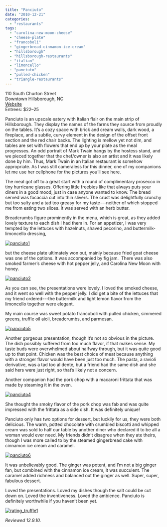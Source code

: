 ```yaml
---
title: "Panciuto"
date: "2010-12-21"
categories:
  - "restaurants"
tags:
  - "carolina-new-moon-cheese"
  - "cheese-plate"
  - "francoboli"
  - "gingerbread-cinnamon-ice-cream"
  - "hillsborough"
  - "hillsborough-restaurants"
  - "italian"
  - "limoncello"
  - "panciuto"
  - "pulled-chicken"
  - "triangle-restaurants"
---
```


110 South Churton Street\
Downtown Hillsborough, NC\
[Website](http://www.panciuto.com/index.html)\
Entrees: $22–25

Panciuto is an upscale eatery with Italian flair on the main strip of Hillsborough. They display the names of the farms they source from proudly on the tables. It’s a cozy space with brick and cream walls, dark wood, a fireplace, and a subtle, curvy element in the design of the offset front section and the red chair backs. The lighting is mellow yet not dim, and tables are set with flowers that end up by your plate as the meal progresses. An odd portrait of Mark Twain hangs by the hostess stand, and we pieced together that the chef/owner is also an artist and it was likely done by him. Thus, Mark Twain in an Italian restaurant is somehow appropriate. As I was still cameraless for this dinner, one of my companions let me use her cellphone for the pictures you’ll see here.

The meal got off to a great start with a round of complimentary prosecco in tiny hurricane glasses. Offering little freebies like that always puts your diners in a good mood, just in case anyone wanted to know. The bread served was focaccia cut into thin slivers. The crust was delightfully crunchy but too salty and a tad too greasy for my taste---neither of which stopped me from eating two slices. It was served with an herb butter.

Breadcrumbs figure prominently in the menu, which is great, as they added lovely texture to each dish I had them in. For an appetizer, I was very tempted by the lettuces with hazelnuts, shaved pecorino, and buttermilk-limoncello dressing,




<div class="caption">

[![](http://s3.amazonaws.com/thegourmez-wpmedia/2010/12/panciuto1.jpg "panciuto1")](http://s3.amazonaws.com/thegourmez-wpmedia/2010/12/panciuto1.jpg)</div>


but the cheese plate ultimately won out, mainly because fried goat cheese was one of the options. It was accompanied by fig jam.  There was also smoked farmer’s cheese with hot pepper jelly, and Carolina New Moon with honey.

[![](http://s3.amazonaws.com/thegourmez-wpmedia/2010/12/panciuto2.jpg "panciuto2")](http://s3.amazonaws.com/thegourmez-wpmedia/2010/12/panciuto2.jpg)

As you can see, the presentations were lovely. I loved the smoked cheese, and it went so well with the pepper jelly. I did get a bite of the lettuces that my friend ordered---the buttermilk and light lemon flavor from the limoncello together were elegant.

My main course was sweet potato francoboli with pulled chicken, simmered greens, truffle oil aioli, breadcrumbs, and parmesan.

[![](http://s3.amazonaws.com/thegourmez-wpmedia/2010/12/panciuto5.jpg "panciuto5")](http://s3.amazonaws.com/thegourmez-wpmedia/2010/12/panciuto5.jpg)

Another gorgeous presentation, though it’s not so obvious in the picture. The dish possibly suffered from too much flavor, if that makes sense. My taste buds were overwhelmed about halfway through, but it was quite good up to that point. Chicken was the best choice of meat because anything with a stronger flavor would have been just too much. The pasta, a ravioli derivative, was a tad too al dente, but a friend had the same dish and she said hers were just right, so that’s likely not a concern.

Another companion had the pork chop with a macaroni frittata that was made by steaming it in the oven.

[![](http://s3.amazonaws.com/thegourmez-wpmedia/2010/12/panciuto4.jpg "panciuto4")](http://s3.amazonaws.com/thegourmez-wpmedia/2010/12/panciuto4.jpg)

She thought the smoky flavor of the pork chop was fab and was quite impressed with the frittata as a side dish. It was definitely unique!

Panciuto only has two options for dessert, but luckily for us, they were both delicious. The warm, potted chocolate with crumbled biscotti and whipped cream was sold to half our table by another diner who declared it to be all a woman would ever need. My friends didn’t disagree when they ate theirs, though I was more called to by the steamed gingerbread cake with cinnamon ice cream and caramel.

[![](http://s3.amazonaws.com/thegourmez-wpmedia/2010/12/panciuto6.jpg "panciuto6")](http://s3.amazonaws.com/thegourmez-wpmedia/2010/12/panciuto6.jpg)

It was unbelievably good. The ginger was potent, and I’m not a big ginger fan, but combined with the cinnamon ice cream, it was succulent. The caramel added richness and balanced out the ginger as well. Super, super, fabulous dessert.

Loved the presentations. Loved my dishes though the salt could be cut down on. Loved the inventiveness. Loved the ambience. Panciuto is definitely worthwhile if you haven’t been yet.

[![](http://s3.amazonaws.com/thegourmez-wpmedia/2009/02/rating_truffle1.gif "rating_truffle1")](http://s3.amazonaws.com/thegourmez-wpmedia/2009/02/rating_truffle1.gif)

_Reviewed 12.9.10._
